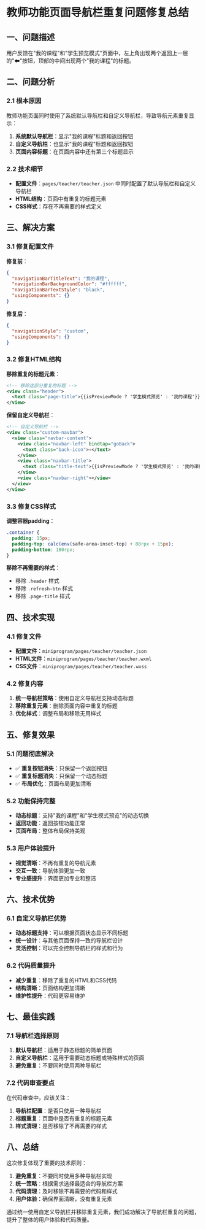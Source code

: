 # 教师功能页面导航栏重复问题修复总结

## 一、问题描述

用户反馈在"我的课程"和"学生预览模式"页面中，左上角出现两个返回上一层的"⬅"按钮，顶部的中间出现两个"我的课程"的标题。

## 二、问题分析

### 2.1 根本原因
教师功能页面同时使用了系统默认导航栏和自定义导航栏，导致导航元素重复显示：
1. **系统默认导航栏**：显示"我的课程"标题和返回按钮
2. **自定义导航栏**：也显示"我的课程"标题和返回按钮
3. **页面内容标题**：在页面内容中还有第三个标题显示

### 2.2 技术细节
- **配置文件**：`pages/teacher/teacher.json` 中同时配置了默认导航栏和自定义导航栏
- **HTML结构**：页面中有重复的标题元素
- **CSS样式**：存在不再需要的样式定义

## 三、解决方案

### 3.1 修复配置文件
**修复前**：
```json
{
  "navigationBarTitleText": "我的课程",
  "navigationBarBackgroundColor": "#ffffff",
  "navigationBarTextStyle": "black",
  "usingComponents": {}
}
```

**修复后**：
```json
{
  "navigationStyle": "custom",
  "usingComponents": {}
}
```

### 3.2 修复HTML结构
**移除重复的标题元素**：
```xml
<!-- 移除这部分重复的标题 -->
<view class="header">
  <text class="page-title">{{isPreviewMode ? '学生模式预览' : '我的课程'}}</text>
</view>
```

**保留自定义导航栏**：
```xml
<!-- 自定义导航栏 -->
<view class="custom-navbar">
  <view class="navbar-content">
    <view class="navbar-left" bindtap="goBack">
      <text class="back-icon">‹</text>
    </view>
    <view class="navbar-title">
      <text class="title-text">{{isPreviewMode ? '学生模式预览' : '我的课程'}}</text>
    </view>
    <view class="navbar-right"></view>
  </view>
</view>
```

### 3.3 修复CSS样式
**调整容器padding**：
```css
.container { 
  padding: 15px; 
  padding-top: calc(env(safe-area-inset-top) + 88rpx + 15px);
  padding-bottom: 180rpx; 
}
```

**移除不再需要的样式**：
- 移除 `.header` 样式
- 移除 `.refresh-btn` 样式
- 移除 `.page-title` 样式

## 四、技术实现

### 4.1 修复文件
- **配置文件**：`miniprogram/pages/teacher/teacher.json`
- **HTML文件**：`miniprogram/pages/teacher/teacher.wxml`
- **CSS文件**：`miniprogram/pages/teacher/teacher.wxss`

### 4.2 修复内容
1. **统一导航栏策略**：使用自定义导航栏支持动态标题
2. **移除重复元素**：删除页面内容中重复的标题
3. **优化样式**：调整布局和移除无用样式

## 五、修复效果

### 5.1 问题彻底解决
- ✅ **重复按钮消失**：只保留一个返回按钮
- ✅ **重复标题消失**：只保留一个动态标题
- ✅ **布局优化**：页面布局更加清晰

### 5.2 功能保持完整
- **动态标题**：支持"我的课程"和"学生模式预览"的动态切换
- **返回功能**：返回按钮功能正常
- **页面布局**：整体布局保持美观

### 5.3 用户体验提升
- **视觉清晰**：不再有重复的导航元素
- **交互一致**：导航体验更加一致
- **专业感提升**：界面更加专业和整洁

## 六、技术优势

### 6.1 自定义导航栏优势
- **动态标题支持**：可以根据页面状态显示不同标题
- **统一设计**：与其他页面保持一致的导航栏设计
- **灵活控制**：可以完全控制导航栏的样式和行为

### 6.2 代码质量提升
- **减少重复**：移除了重复的HTML和CSS代码
- **结构清晰**：页面结构更加清晰
- **维护性提升**：代码更容易维护

## 七、最佳实践

### 7.1 导航栏选择原则
1. **默认导航栏**：适用于静态标题的简单页面
2. **自定义导航栏**：适用于需要动态标题或特殊样式的页面
3. **避免重复**：不要同时使用两种导航栏

### 7.2 代码审查要点
在代码审查中，应该关注：
1. **导航栏配置**：是否只使用一种导航栏
2. **标题重复**：页面中是否有重复的标题元素
3. **样式清理**：是否移除了不再需要的样式

## 八、总结

这次修复体现了重要的技术原则：

1. **避免重复**：不要同时使用多种导航栏实现
2. **统一策略**：根据需求选择最适合的导航栏方案
3. **代码清理**：及时移除不再需要的代码和样式
4. **用户体验**：确保界面清晰，没有重复元素

通过统一使用自定义导航栏并移除重复元素，我们成功解决了导航栏重复的问题，提升了整体的用户体验和代码质量。
